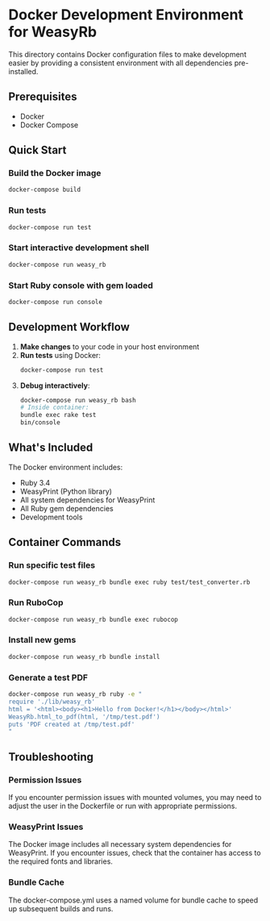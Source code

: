 # Docker Development Environment for WeasyRb

This directory contains Docker configuration files to make development easier by providing a consistent environment with all dependencies pre-installed.

## Prerequisites

- Docker
- Docker Compose

## Quick Start

### Build the Docker image
```bash
docker-compose build
```

### Run tests
```bash
docker-compose run test
```

### Start interactive development shell
```bash
docker-compose run weasy_rb
```

### Start Ruby console with gem loaded
```bash
docker-compose run console
```

## Development Workflow

1. **Make changes** to your code in your host environment
2. **Run tests** using Docker:
   ```bash
   docker-compose run test
   ```
3. **Debug interactively**:
   ```bash
   docker-compose run weasy_rb bash
   # Inside container:
   bundle exec rake test
   bin/console
   ```

## What's Included

The Docker environment includes:
- Ruby 3.4
- WeasyPrint (Python library)
- All system dependencies for WeasyPrint
- All Ruby gem dependencies
- Development tools

## Container Commands

### Run specific test files
```bash
docker-compose run weasy_rb bundle exec ruby test/test_converter.rb
```

### Run RuboCop
```bash
docker-compose run weasy_rb bundle exec rubocop
```

### Install new gems
```bash
docker-compose run weasy_rb bundle install
```

### Generate a test PDF
```bash
docker-compose run weasy_rb ruby -e "
require './lib/weasy_rb'
html = '<html><body><h1>Hello from Docker!</h1></body></html>'
WeasyRb.html_to_pdf(html, '/tmp/test.pdf')
puts 'PDF created at /tmp/test.pdf'
"
```

## Troubleshooting

### Permission Issues
If you encounter permission issues with mounted volumes, you may need to adjust the user in the Dockerfile or run with appropriate permissions.

### WeasyPrint Issues
The Docker image includes all necessary system dependencies for WeasyPrint. If you encounter issues, check that the container has access to the required fonts and libraries.

### Bundle Cache
The docker-compose.yml uses a named volume for bundle cache to speed up subsequent builds and runs.

